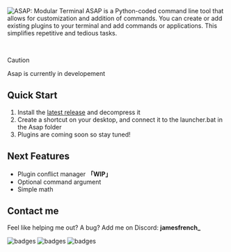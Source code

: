 <!-- <h1 align="center"><code>ASAP</code></h1> -->
<img src="https://jamesfrench.fr/asap/banner.png" alt="ASAP: Modular Terminal">
ASAP is a Python-coded command line tool that allows for customization and addition of commands. 
You can create or add existing plugins to your terminal and add commands or applications. This simplifies repetitive and tedious tasks.

‎‎ 
> [!CAUTION]
> Asap is currently in developement

## Quick Start
1. Install the [latest release](https://github.com/JamesMinoucha/Asap/releases/tag/patch) and decompress it
2. Create a shortcut on your desktop, and connect it to the launcher.bat in the Asap folder
3. Plugins are coming soon so stay tuned!

## Next Features
- Plugin conflict manager **「WIP」**
- Optional command argument
- Simple math

## Contact me
Feel like helping me out? A bug? Add me on Discord: **jamesfrench_**

![badges](http://ForTheBadge.com/images/badges/built-with-love.svg) ![badges](http://ForTheBadge.com/images/badges/made-with-python.svg) ![badges](https://img.shields.io/badge/Visual_Studio_Code-0078D4?style=for-the-badge&logo=visual%20studio%20code&logoColor=white)
